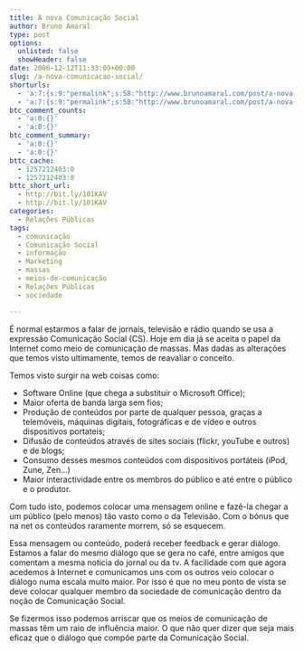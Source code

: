 ```yaml
---
title: A nova Comunicação Social
author: Bruno Amaral
type: post
options:
  unlisted: false
  showHeader: false
date: 2006-12-12T11:33:09+00:00
slug: /a-nova-comunicacao-social/
shorturls:
  - 'a:7:{s:9:"permalink";s:58:"http://www.brunoamaral.com/post/a-nova-comunicacao-social/";s:7:"tinyurl";s:25:"http://tinyurl.com/ajc7fp";s:4:"isgd";s:17:"http://is.gd/pDrc";s:5:"bitly";s:19:"http://bit.ly/AWEld";s:5:"snipr";s:22:"http://snipr.com/euozu";s:5:"snurl";s:22:"http://snurl.com/euozu";s:7:"snipurl";s:24:"http://snipurl.com/euozu";}'
  - 'a:7:{s:9:"permalink";s:58:"http://www.brunoamaral.com/post/a-nova-comunicacao-social/";s:7:"tinyurl";s:25:"http://tinyurl.com/ajc7fp";s:4:"isgd";s:17:"http://is.gd/pDrc";s:5:"bitly";s:19:"http://bit.ly/AWEld";s:5:"snipr";s:22:"http://snipr.com/euozu";s:5:"snurl";s:22:"http://snurl.com/euozu";s:7:"snipurl";s:24:"http://snipurl.com/euozu";}'
btc_comment_counts:
  - 'a:0:{}'
  - 'a:0:{}'
btc_comment_summary:
  - 'a:0:{}'
  - 'a:0:{}'
bttc_cache:
  - 1257212403:0
  - 1257212403:0
bttc_short_url:
  - http://bit.ly/101KAV
  - http://bit.ly/101KAV
categories:
  - Relações Públicas
tags:
  - comunicação
  - Comunicação Social
  - informação
  - Marketing
  - massas
  - meios-de-comunicação
  - Relações Públicas
  - sociedade

---
```

É normal estarmos a falar de jornais, televisão e rádio quando se usa a expressão Comunicação Social (CS). Hoje em dia já se aceita o papel da Internet como meio de comunicação de massas. Mas dadas as alterações que temos visto ultimamente, temos de reavaliar o conceito.

Temos visto surgir na web coisas como:

  * Software Online (que chega a substituir o Microsoft Office);
  * Maior oferta de banda larga sem fios;
  * Produção de conteúdos por parte de qualquer pessoa, graças a telemóveis, máquinas digitais, fotográficas e de vídeo e outros dispositivos portateis;
  * Difusão de conteúdos através de sites sociais (flickr, youTube e outros) e de blogs;
  * Consumo desses mesmos conteúdos com dispositivos portáteis (iPod, Zune, Zen&#8230;)
  * Maior interactividade entre os membros do público e até entre o público e o produtor.

Com tudo isto, podemos colocar uma mensagem online e fazê-la chegar a um público (pelo menos) tão vasto como o da Televisão. Com o bónus que na net os conteúdos raramente morrem, só se esquecem.

Essa mensagem ou conteúdo, poderá receber feedback e gerar diálogo. Estamos a falar do mesmo diálogo que se gera no café, entre amigos que comentam a mesma noticia do jornal ou da tv. A facilidade com que agora acedemos à Internet e comunicamos uns com os outros veio colocar o diálogo numa escala muito maior. Por isso é que no meu ponto de vista se deve colocar qualquer membro da sociedade de comunicação dentro da noção de Comunicação Social.

Se fizermos isso podemos arriscar que os meios de comunicação de massas têm um raio de influência maior. O que não quer dizer que seja mais eficaz que o diálogo que compõe parte da Comunicação Social.